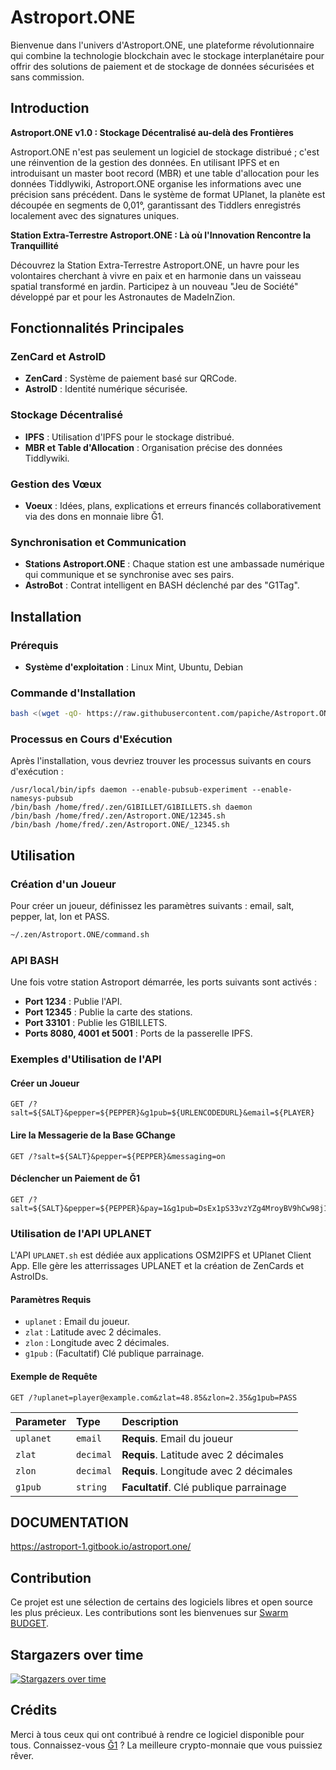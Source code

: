 # Astroport.ONE

Bienvenue dans l'univers d'Astroport.ONE, une plateforme révolutionnaire qui combine la technologie blockchain avec le stockage interplanétaire pour offrir des solutions de paiement et de stockage de données sécurisées et sans commission.

## Introduction

**Astroport.ONE v1.0 : Stockage Décentralisé au-delà des Frontières**

Astroport.ONE n'est pas seulement un logiciel de stockage distribué ; c'est une réinvention de la gestion des données. En utilisant IPFS et en introduisant un master boot record (MBR) et une table d'allocation pour les données Tiddlywiki, Astroport.ONE organise les informations avec une précision sans précédent. Dans le système de format UPlanet, la planète est découpée en segments de 0,01°, garantissant des Tiddlers enregistrés localement avec des signatures uniques.

**Station Extra-Terrestre Astroport.ONE : Là où l'Innovation Rencontre la Tranquillité**

Découvrez la Station Extra-Terrestre Astroport.ONE, un havre pour les volontaires cherchant à vivre en paix et en harmonie dans un vaisseau spatial transformé en jardin. Participez à un nouveau "Jeu de Société" développé par et pour les Astronautes de MadeInZion.

## Fonctionnalités Principales

### ZenCard et AstroID

- **ZenCard** : Système de paiement basé sur QRCode.
- **AstroID** : Identité numérique sécurisée.

### Stockage Décentralisé

- **IPFS** : Utilisation d'IPFS pour le stockage distribué.
- **MBR et Table d'Allocation** : Organisation précise des données Tiddlywiki.

### Gestion des Vœux

- **Voeux** : Idées, plans, explications et erreurs financés collaborativement via des dons en monnaie libre Ğ1.

### Synchronisation et Communication

- **Stations Astroport.ONE** : Chaque station est une ambassade numérique qui communique et se synchronise avec ses pairs.
- **AstroBot** : Contrat intelligent en BASH déclenché par des "G1Tag".

## Installation

### Prérequis

- **Système d'exploitation** : Linux Mint, Ubuntu, Debian

### Commande d'Installation

```bash
bash <(wget -qO- https://raw.githubusercontent.com/papiche/Astroport.ONE/master/install.sh)
```

### Processus en Cours d'Exécution

Après l'installation, vous devriez trouver les processus suivants en cours d'exécution :

```
/usr/local/bin/ipfs daemon --enable-pubsub-experiment --enable-namesys-pubsub
/bin/bash /home/fred/.zen/G1BILLET/G1BILLETS.sh daemon
/bin/bash /home/fred/.zen/Astroport.ONE/12345.sh
/bin/bash /home/fred/.zen/Astroport.ONE/_12345.sh
```

## Utilisation

### Création d'un Joueur

Pour créer un joueur, définissez les paramètres suivants : email, salt, pepper, lat, lon et PASS.

```bash
~/.zen/Astroport.ONE/command.sh
```

### API BASH

Une fois votre station Astroport démarrée, les ports suivants sont activés :

- **Port 1234** : Publie l'API.
- **Port 12345** : Publie la carte des stations.
- **Port 33101** : Publie les G1BILLETS.
- **Ports 8080, 4001 et 5001** : Ports de la passerelle IPFS.

### Exemples d'Utilisation de l'API

#### Créer un Joueur

```http
GET /?salt=${SALT}&pepper=${PEPPER}&g1pub=${URLENCODEDURL}&email=${PLAYER}
```

#### Lire la Messagerie de la Base GChange

```http
GET /?salt=${SALT}&pepper=${PEPPER}&messaging=on
```

#### Déclencher un Paiement de Ğ1

```http
GET /?salt=${SALT}&pepper=${PEPPER}&pay=1&g1pub=DsEx1pS33vzYZg4MroyBV9hCw98j1gtHEhwiZ5tK7ech
```

### Utilisation de l'API UPLANET

L'API `UPLANET.sh` est dédiée aux applications OSM2IPFS et UPlanet Client App. Elle gère les atterrissages UPLANET et la création de ZenCards et AstroIDs.

#### Paramètres Requis

- `uplanet` : Email du joueur.
- `zlat` : Latitude avec 2 décimales.
- `zlon` : Longitude avec 2 décimales.
- `g1pub` : (Facultatif) Clé publique parrainage.

#### Exemple de Requête

```http
GET /?uplanet=player@example.com&zlat=48.85&zlon=2.35&g1pub=PASS
```

| Parameter | Type     | Description                       |
| :-------- | :------- | :-------------------------------- |
| `uplanet` | `email`  | **Requis**. Email du joueur       |
| `zlat`    | `decimal`| **Requis**. Latitude avec 2 décimales |
| `zlon`    | `decimal`| **Requis**. Longitude avec 2 décimales |
| `g1pub`   | `string` | **Facultatif**. Clé publique parrainage |

## DOCUMENTATION

https://astroport-1.gitbook.io/astroport.one/

## Contribution

Ce projet est une sélection de certains des logiciels libres et open source les plus précieux. Les contributions sont les bienvenues sur [Swarm BUDGET](https://opencollective.com/monnaie-libre#category-BUDGET).

## Stargazers over time

[![Stargazers over time](https://starchart.cc/papiche/Astroport.ONE.svg)](https://starchart.cc/papiche/Astroport.ONE)

## Crédits

Merci à tous ceux qui ont contribué à rendre ce logiciel disponible pour tous. Connaissez-vous [Ğ1](https://monnaie-libre.fr) ? La meilleure crypto-monnaie que vous puissiez rêver.

